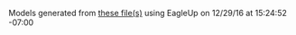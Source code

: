 Models generated from [these file(s)](https://raw.github.com/sparkfun/RS232_Shifter/969f0584fb1faf04c9a901699467f231f0011b71/Hardware/Sparkfun_RS232.brd) using EagleUp on 12/29/16 at 15:24:52 -07:00
